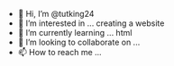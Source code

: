 - 👋 Hi, I’m @tutking24
- 👀 I’m interested in ... creating a website
- 🌱 I’m currently learning ... html
- 💞️ I’m looking to collaborate on ...
- 📫 How to reach me ...

<!---
tutking24/tutking24 is a ✨ special ✨ repository because its `README.md` (this file) appears on your GitHub profile.
You can click the Preview link to take a look at your changes.
--->
